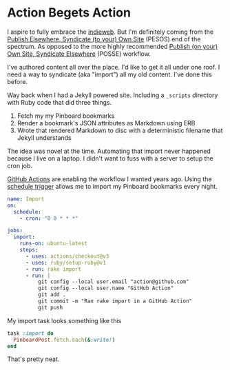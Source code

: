<!--data 2022-10-13 -->

# Action Begets Action

I aspire to fully embrace the [indieweb](https://indieweb.org).
But I'm definitely coming from the [Publish Elsewhere, Syndicate (to your) Own Site](https://indieweb.org/PESOS) (PESOS) end of the spectrum.
As opposed to the more highly recommended [Publish (on your) Own Site, Syndicate Elsewhere](https://indieweb.org/POSSE) (POSSE) workflow.

I've authored content all over the place.
I'd like to get it all under one roof.
I need a way to syndicate (aka "import") all my old content.
I've done this before.

Way back when I had a Jekyll powered site.
Including a `_scripts` directory with Ruby code that did three things.

1. Fetch my my Pinboard bookmarks
2. Render a bookmark's JSON attributes as Markdown using ERB
3. Wrote that rendered Markdown to disc with a deterministic filename that Jekyll understands

The idea was novel at the time.
Automating that import never happened because I live on a laptop.
I didn't want to fuss with a server to setup the cron job.

[GitHub Actions](https://github.com/features/actions) are enabling the workflow I wanted years ago.
Using the [schedule trigger](https://docs.github.com/en/actions/using-workflows/events-that-trigger-workflows#schedule) allows me to import my Pinboard bookmarks every night.

```yml
name: Import
on:
  schedule:
    - cron: "0 0 * * *"

jobs:
  import:
    runs-on: ubuntu-latest
    steps:
      - uses: actions/checkout@v3
      - uses: ruby/setup-ruby@v1
      - run: rake import
      - run: |
          git config --local user.email "action@github.com"
          git config --local user.name "GitHub Action"
          git add .
          git commit -m "Ran rake import in a GitHub Action"
          git push
```

My import task looks something like this

```ruby
task :import do
  PinboardPost.fetch.each(&:write!)
end
```

That's pretty neat.